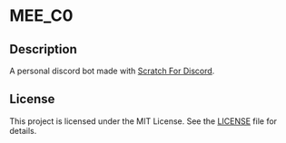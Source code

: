 # MEE_C0

## Description

A personal discord bot made with [Scratch For Discord](https://scratch-for-discord.com/).

## License

This project is licensed under the MIT License. See the [LICENSE](LICENSE) file for details.
